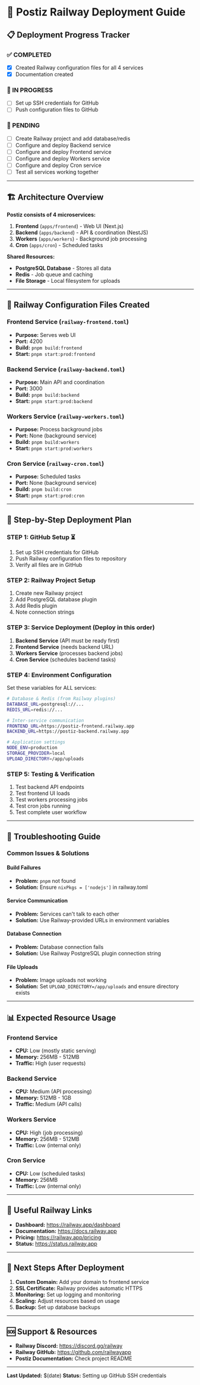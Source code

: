 # 🚀 Postiz Railway Deployment Guide

## 📋 Deployment Progress Tracker

### ✅ COMPLETED
- [x] Created Railway configuration files for all 4 services
- [x] Documentation created

### 🔄 IN PROGRESS
- [ ] Set up SSH credentials for GitHub
- [ ] Push configuration files to GitHub

### 📝 PENDING
- [ ] Create Railway project and add database/redis
- [ ] Configure and deploy Backend service
- [ ] Configure and deploy Frontend service  
- [ ] Configure and deploy Workers service
- [ ] Configure and deploy Cron service
- [ ] Test all services working together

---

## 🏗️ Architecture Overview

**Postiz consists of 4 microservices:**

1. **Frontend** (`apps/frontend`) - Web UI (Next.js)
2. **Backend** (`apps/backend`) - API & coordination (NestJS)
3. **Workers** (`apps/workers`) - Background job processing
4. **Cron** (`apps/cron`) - Scheduled tasks

**Shared Resources:**
- **PostgreSQL Database** - Stores all data
- **Redis** - Job queue and caching
- **File Storage** - Local filesystem for uploads

---

## 📁 Railway Configuration Files Created

### Frontend Service (`railway-frontend.toml`)
- **Purpose:** Serves web UI
- **Port:** 4200
- **Build:** `pnpm build:frontend`
- **Start:** `pnpm start:prod:frontend`

### Backend Service (`railway-backend.toml`)
- **Purpose:** Main API and coordination
- **Port:** 3000  
- **Build:** `pnpm build:backend`
- **Start:** `pnpm start:prod:backend`

### Workers Service (`railway-workers.toml`)
- **Purpose:** Process background jobs
- **Port:** None (background service)
- **Build:** `pnpm build:workers`
- **Start:** `pnpm start:prod:workers`

### Cron Service (`railway-cron.toml`)
- **Purpose:** Scheduled tasks
- **Port:** None (background service)
- **Build:** `pnpm build:cron`
- **Start:** `pnpm start:prod:cron`

---

## 🎯 Step-by-Step Deployment Plan

### STEP 1: GitHub Setup ⏳
1. Set up SSH credentials for GitHub
2. Push Railway configuration files to repository
3. Verify all files are in GitHub

### STEP 2: Railway Project Setup
1. Create new Railway project
2. Add PostgreSQL database plugin
3. Add Redis plugin
4. Note connection strings

### STEP 3: Service Deployment (Deploy in this order)
1. **Backend Service** (API must be ready first)
2. **Frontend Service** (needs backend URL)
3. **Workers Service** (processes backend jobs)
4. **Cron Service** (schedules backend tasks)

### STEP 4: Environment Configuration
Set these variables for ALL services:
```bash
# Database & Redis (from Railway plugins)
DATABASE_URL=postgresql://...
REDIS_URL=redis://...

# Inter-service communication
FRONTEND_URL=https://postiz-frontend.railway.app
BACKEND_URL=https://postiz-backend.railway.app

# Application settings
NODE_ENV=production
STORAGE_PROVIDER=local
UPLOAD_DIRECTORY=/app/uploads
```

### STEP 5: Testing & Verification
1. Test backend API endpoints
2. Test frontend UI loads
3. Test workers processing jobs
4. Test cron jobs running
5. Test complete user workflow

---

## 🔧 Troubleshooting Guide

### Common Issues & Solutions

#### Build Failures
- **Problem:** `pnpm` not found
- **Solution:** Ensure `nixPkgs = ['nodejs']` in railway.toml

#### Service Communication
- **Problem:** Services can't talk to each other
- **Solution:** Use Railway-provided URLs in environment variables

#### Database Connection
- **Problem:** Database connection fails
- **Solution:** Use Railway PostgreSQL plugin connection string

#### File Uploads
- **Problem:** Image uploads not working
- **Solution:** Set `UPLOAD_DIRECTORY=/app/uploads` and ensure directory exists

---

## 📊 Expected Resource Usage

### Frontend Service
- **CPU:** Low (mostly static serving)
- **Memory:** 256MB - 512MB
- **Traffic:** High (user requests)

### Backend Service  
- **CPU:** Medium (API processing)
- **Memory:** 512MB - 1GB
- **Traffic:** Medium (API calls)

### Workers Service
- **CPU:** High (job processing)
- **Memory:** 256MB - 512MB
- **Traffic:** Low (internal only)

### Cron Service
- **CPU:** Low (scheduled tasks)
- **Memory:** 256MB
- **Traffic:** Low (internal only)

---

## 🔗 Useful Railway Links

- **Dashboard:** https://railway.app/dashboard
- **Documentation:** https://docs.railway.app
- **Pricing:** https://railway.app/pricing
- **Status:** https://status.railway.app

---

## 📱 Next Steps After Deployment

1. **Custom Domain:** Add your domain to frontend service
2. **SSL Certificate:** Railway provides automatic HTTPS
3. **Monitoring:** Set up logging and monitoring
4. **Scaling:** Adjust resources based on usage
5. **Backup:** Set up database backups

---

## 🆘 Support & Resources

- **Railway Discord:** https://discord.gg/railway
- **Railway GitHub:** https://github.com/railwayapp
- **Postiz Documentation:** Check project README

---

**Last Updated:** $(date)
**Status:** Setting up GitHub SSH credentials
